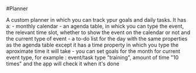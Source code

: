 #Planner

A custom planner in which you can track ypur goals and daily tasks. It has a:
    - monthly calendar
    - an agenda table, in whick you can type the event, the relevant time slot, whether to show the event on the calendar or not and the current type of event
    - a to-do list for the day with the same properties as the agenda table except it has a time property in which you type the aproximate time it will take
    - you can set goals for the month for current event type, for example : event/task type "training", amount of time "10 times" and the app will check it when it's done
      